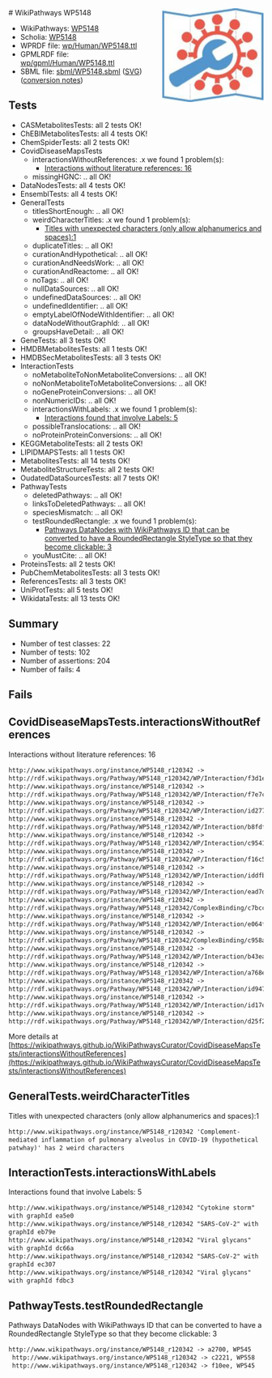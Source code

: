 <img style="float: right; width: 200px" src="../logo.png" />
# WikiPathways WP5148

* WikiPathways: [WP5148](https://identifiers.org/wikipathways:WP5148)
* Scholia: [WP5148](https://scholia.toolforge.org/wikipathways/WP5148)
* WPRDF file: [wp/Human/WP5148.ttl](../wp/Human/WP5148.ttl)
* GPMLRDF file: [wp/gpml/Human/WP5148.ttl](../wp/gpml/Human/WP5148.ttl)
* SBML file: [sbml/WP5148.sbml](../sbml/WP5148.sbml) ([SVG](../sbml/WP5148.svg)) ([conversion notes](../sbml/WP5148.txt))

## Tests
* CASMetabolitesTests: all 2 tests OK!
* ChEBIMetabolitesTests: all 4 tests OK!
* ChemSpiderTests: all 2 tests OK!
* CovidDiseaseMapsTests
    * interactionsWithoutReferences: .x we found 1 problem(s):
        * [Interactions without literature references: 16](#9701cce7)
    * missingHGNC: .. all OK!
* DataNodesTests: all 4 tests OK!
* EnsemblTests: all 4 tests OK!
* GeneralTests
    * titlesShortEnough: .. all OK!
    * weirdCharacterTitles: .x we found 1 problem(s):
        * [Titles with unexpected characters (only allow alphanumerics and spaces):1](#fda87b3f)
    * duplicateTitles: .. all OK!
    * curationAndHypothetical: .. all OK!
    * curationAndNeedsWork: .. all OK!
    * curationAndReactome: .. all OK!
    * noTags: .. all OK!
    * nullDataSources: .. all OK!
    * undefinedDataSources: .. all OK!
    * undefinedIdentifier: .. all OK!
    * emptyLabelOfNodeWithIdentifier: .. all OK!
    * dataNodeWithoutGraphId: .. all OK!
    * groupsHaveDetail: .. all OK!
* GeneTests: all 3 tests OK!
* HMDBMetabolitesTests: all 1 tests OK!
* HMDBSecMetabolitesTests: all 3 tests OK!
* InteractionTests
    * noMetaboliteToNonMetaboliteConversions: .. all OK!
    * noNonMetaboliteToMetaboliteConversions: .. all OK!
    * noGeneProteinConversions: .. all OK!
    * nonNumericIDs: .. all OK!
    * interactionsWithLabels: .x we found 1 problem(s):
        * [Interactions found that involve Labels: 5](#630d267c)
    * possibleTranslocations: .. all OK!
    * noProteinProteinConversions: .. all OK!
* KEGGMetaboliteTests: all 2 tests OK!
* LIPIDMAPSTests: all 1 tests OK!
* MetabolitesTests: all 14 tests OK!
* MetaboliteStructureTests: all 2 tests OK!
* OudatedDataSourcesTests: all 7 tests OK!
* PathwayTests
    * deletedPathways: .. all OK!
    * linksToDeletedPathways: .. all OK!
    * speciesMismatch: .. all OK!
    * testRoundedRectangle: .x we found 1 problem(s):
        * [Pathways DataNodes with WikiPathways ID that can be converted to have a RoundedRectangle StyleType so that they become clickable: 3](#9fbad3cd)
    * youMustCite: .. all OK!
* ProteinsTests: all 2 tests OK!
* PubChemMetabolitesTests: all 3 tests OK!
* ReferencesTests: all 3 tests OK!
* UniProtTests: all 5 tests OK!
* WikidataTests: all 13 tests OK!


## Summary

* Number of test classes: 22
* Number of tests: 102
* Number of assertions: 204
* Number of fails: 4

## Fails

<a name="9701cce7" />

## CovidDiseaseMapsTests.interactionsWithoutReferences

Interactions without literature references: 16
```
http://www.wikipathways.org/instance/WP5148_r120342 -> http://rdf.wikipathways.org/Pathway/WP5148_r120342/WP/Interaction/f3d1e
http://www.wikipathways.org/instance/WP5148_r120342 -> http://rdf.wikipathways.org/Pathway/WP5148_r120342/WP/Interaction/f7e7c
http://www.wikipathways.org/instance/WP5148_r120342 -> http://rdf.wikipathways.org/Pathway/WP5148_r120342/WP/Interaction/id277783f4
http://www.wikipathways.org/instance/WP5148_r120342 -> http://rdf.wikipathways.org/Pathway/WP5148_r120342/WP/Interaction/b8fdf
http://www.wikipathways.org/instance/WP5148_r120342 -> http://rdf.wikipathways.org/Pathway/WP5148_r120342/WP/Interaction/c9541
http://www.wikipathways.org/instance/WP5148_r120342 -> http://rdf.wikipathways.org/Pathway/WP5148_r120342/WP/Interaction/f16c5
http://www.wikipathways.org/instance/WP5148_r120342 -> http://rdf.wikipathways.org/Pathway/WP5148_r120342/WP/Interaction/iddfbe5d5d
http://www.wikipathways.org/instance/WP5148_r120342 -> http://rdf.wikipathways.org/Pathway/WP5148_r120342/WP/Interaction/ead7d
http://www.wikipathways.org/instance/WP5148_r120342 -> http://rdf.wikipathways.org/Pathway/WP5148_r120342/ComplexBinding/c7bcc
http://www.wikipathways.org/instance/WP5148_r120342 -> http://rdf.wikipathways.org/Pathway/WP5148_r120342/WP/Interaction/e064f
http://www.wikipathways.org/instance/WP5148_r120342 -> http://rdf.wikipathways.org/Pathway/WP5148_r120342/ComplexBinding/c958a
http://www.wikipathways.org/instance/WP5148_r120342 -> http://rdf.wikipathways.org/Pathway/WP5148_r120342/WP/Interaction/b43ea
http://www.wikipathways.org/instance/WP5148_r120342 -> http://rdf.wikipathways.org/Pathway/WP5148_r120342/WP/Interaction/a768e
http://www.wikipathways.org/instance/WP5148_r120342 -> http://rdf.wikipathways.org/Pathway/WP5148_r120342/WP/Interaction/id947b8359
http://www.wikipathways.org/instance/WP5148_r120342 -> http://rdf.wikipathways.org/Pathway/WP5148_r120342/WP/Interaction/id17ed4807
http://www.wikipathways.org/instance/WP5148_r120342 -> http://rdf.wikipathways.org/Pathway/WP5148_r120342/WP/Interaction/d25f2
```

More details at [https://wikipathways.github.io/WikiPathwaysCurator/CovidDiseaseMapsTests/interactionsWithoutReferences](https://wikipathways.github.io/WikiPathwaysCurator/CovidDiseaseMapsTests/interactionsWithoutReferences)

<a name="fda87b3f" />

## GeneralTests.weirdCharacterTitles

Titles with unexpected characters (only allow alphanumerics and spaces):1
```
http://www.wikipathways.org/instance/WP5148_r120342 'Complement-mediated inflammation of pulmonary alveolus in COVID-19 (hypothetical patwhay)' has 2 weird characters
```

<a name="630d267c" />

## InteractionTests.interactionsWithLabels

Interactions found that involve Labels: 5
```
http://www.wikipathways.org/instance/WP5148_r120342 "Cytokine storm" with graphId ea5e0
http://www.wikipathways.org/instance/WP5148_r120342 "SARS-CoV-2" with graphId eb79e
http://www.wikipathways.org/instance/WP5148_r120342 "Viral glycans" with graphId dc66a
http://www.wikipathways.org/instance/WP5148_r120342 "SARS-CoV-2" with graphId ec307
http://www.wikipathways.org/instance/WP5148_r120342 "Viral glycans" with graphId fdbc3
```

<a name="9fbad3cd" />

## PathwayTests.testRoundedRectangle

Pathways DataNodes with WikiPathways ID that can be converted to have a RoundedRectangle StyleType so that they become clickable: 3
```
http://www.wikipathways.org/instance/WP5148_r120342 -> a2700, WP545
 http://www.wikipathways.org/instance/WP5148_r120342 -> c2221, WP558
 http://www.wikipathways.org/instance/WP5148_r120342 -> f10ee, WP545
 ```

